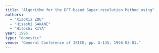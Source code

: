 ```yaml
---
title: "Algorithm for the DFT-based Super-resolution Method using"
authors:
  - "XiaoXia ZOU"
  - "Hisashi SAKANE"
  - "Hitoshi KIYA"
year: 1996
type: "domestic"
venue: "General Conference of IEICE, pp. A-135, 1996-03-01."
---
```

